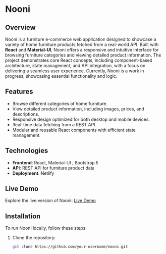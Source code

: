 # Nooni

## Overview

Nooni is a furniture e-commerce web application designed to showcase a variety of home furniture products fetched from a real-world API. Built with **React** and **Material-UI**, Nooni offers a responsive and intuitive interface for browsing furniture categories and viewing detailed product information. The project demonstrates core React concepts, including component-based architecture, state management, and API integration, with a focus on delivering a seamless user experience. Currently, Nooni is a work in progress, showcasing essential functionality and logic.

## Features

- Browse different categories of home furniture.
- View detailed product information, including images, prices, and descriptions.
- Responsive design optimized for both desktop and mobile devices.
- Real-time data fetching from a REST API.
- Modular and reusable React components with efficient state management.

## Technologies

- **Frontend**: React, Material-UI , Bootstrap 5
- **API**: REST API for furniture product data
- **Deployment**: Netlify

## Live Demo

Explore the live version of Nooni: [Live Demo](https://nooin.netlify.app/)

## Installation

To run Nooni locally, follow these steps:

1. Clone the repository:
   ```bash
   git clone https://github.com/your-username/nooni.git
